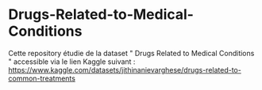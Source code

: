 # Drugs-Related-to-Medical-Conditions
Cette repository étudie de la dataset " Drugs Related to Medical Conditions "  accessible via le lien Kaggle suivant : https://www.kaggle.com/datasets/jithinanievarghese/drugs-related-to-common-treatments  
